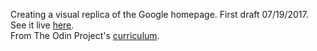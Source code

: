 Creating a visual replica of the Google homepage.
First draft 07/19/2017. See it live [here](https://rachelraygunz.github.io/google-homepage/).  
From The Odin Project's [curriculum](http://www.theodinproject.com/web-development-101/html-css).
